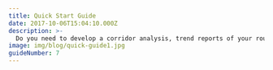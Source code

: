 ```yaml
---
title: Quick Start Guide
date: 2017-10-06T15:04:10.000Z
description: >-
  Do you need to develop a corridor analysis, trend reports of your route or corridor, or simply want to find best/worst time to travel. You can find those information as easy as 1, 2, 3 steps in NPMRDS. The first step is to create a route in Route creation tool. Second, you can apply it to pre-designed template based on each analysis theme. Lastly, you can modify the template to fit into more of your study needs.
image: img/blog/quick-guide1.jpg  
guideNumber: 7
---
```


